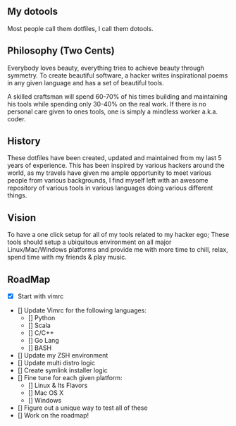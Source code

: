 My dotools
----------

Most people call them dotfiles, I call them dotools.

Philosophy (Two Cents)
----------------------

Everybody loves beauty, everything tries to achieve beauty through symmetry. To create beautiful software, a hacker
writes inspirational poems in any given language and has a set of beautiful tools.

A skilled craftsman will spend 60-70% of his times building and maintaining his tools while spending only 30-40% on
the real work. If there is no personal care given to ones tools, one is simply a mindless worker a.k.a. coder.

History
-------

These dotfiles have been created, updated and maintained from my last 5 years of experience. This has been inspired by
various hackers around the world, as my travels have given me ample opportunity to meet various people from various
backgrounds, I find myself left with an awesome repository of various tools in various languages doing various
different things.

Vision
------

To have a one click setup for all of my tools related to my hacker ego; These tools should setup a ubiquitous environment
on all major Linux/Mac/Windows platforms and provide me with more time to chill, relax, spend time with my friends & play
music.

RoadMap
-------

- [x] Start with vimrc
- [] Update Vimrc for the following languages:
   - [] Python
   - [] Scala
   - [] C/C++
   - [] Go Lang
   - [] BASH
- [] Update my ZSH environment
- [] Update multi distro logic
- [] Create symlink installer logic
- [] Fine tune for each given platform:
  - [] Linux & Its Flavors
  - [] Mac OS X
  - [] Windows
- [] Figure out a unique way to test all of these
- [] Work on the roadmap!
